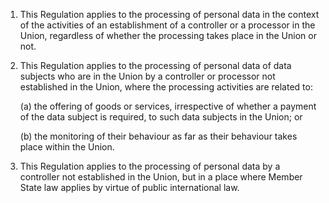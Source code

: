 1. This Regulation applies to the processing of personal data in the context of the activities of an establishment of a controller or a processor in the Union, regardless of whether the processing takes place in the Union or not.

2. This Regulation applies to the processing of personal data of data subjects who are in the Union by a controller or processor not established in the Union, where the processing activities are related to:

    (a) the offering of goods or services, irrespective of whether a payment of the data subject is required, to such data subjects in the Union; or

    (b) the monitoring of their behaviour as far as their behaviour takes place within the Union.

3. This Regulation applies to the processing of personal data by a controller not established in the Union, but in a place where Member State law applies by virtue of public international law.
